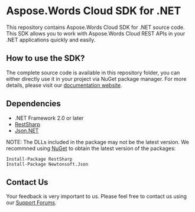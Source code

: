 # Aspose.Words Cloud SDK for .NET
This repository contains Aspose.Words Cloud SDK for .NET source code. This SDK allows you to work with Aspose.Words Cloud REST APIs in your .NET applications quickly and easily.

## How to use the SDK?
The complete source code is available in this repository folder, you can either directly use it in your project via NuGet package manager. For more details, please visit our [documentation website](https://docs.aspose.cloud/display/wordscloud/Available+SDKs#AvailableSDKs-.NET).

## Dependencies
- .NET Framework 2.0 or later
- [RestSharp](https://www.nuget.org/packages/RestSharp)
- [Json.NET](https://www.nuget.org/packages/Newtonsoft.Json/)

NOTE: The DLLs included in the package may not be the latest version. We recommned using [NuGet](https://docs.nuget.org/consume/installing-nuget) to obtain the latest version of the packages:
```
Install-Package RestSharp
Install-Package Newtonsoft.Json
``` 

## Contact Us
Your feedback is very important to us. Please feel free to contact us using our [Support Forums](https://forum.aspose.cloud/c/words).
